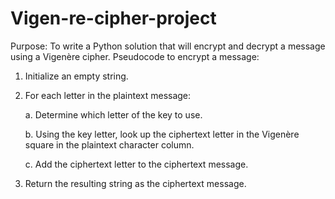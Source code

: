 # Vigen-re-cipher-project


Purpose:  To write a Python solution that will encrypt and decrypt a message
using a Vigenère cipher. Pseudocode to encrypt a message:

1.	Initialize an empty string.
2.	For each letter in the plaintext message:
      
      a.	Determine which letter of the key to use.
      
      b.	Using the key letter, look up the ciphertext letter in the
            Vigenère square in the plaintext character column.
      
      c.	Add the ciphertext letter to the ciphertext message.
      
3.	Return the resulting string as the ciphertext message.

